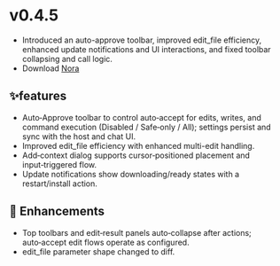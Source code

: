 # v0.4.5

- Introduced an auto-approve toolbar, improved edit_file efficiency, enhanced update notifications and UI interactions, and fixed toolbar collapsing and call logic.
- Download [Nora](https://www.mynora.ai/downloads)

## ✨features

- Auto‑Approve toolbar to control auto‑accept for edits, writes, and command execution (Disabled / Safe‑only / All); settings persist and sync with the host and chat UI.
- Improved edit_file efficiency with enhanced multi-edit handling.
- Add‑context dialog supports cursor‑positioned placement and input‑triggered flow.
- Update notifications show downloading/ready states with a restart/install action.

## 🚀 Enhancements

- Top toolbars and edit‑result panels auto‑collapse after actions; auto‑accept edit flows operate as configured.
- edit_file parameter shape changed to diff.